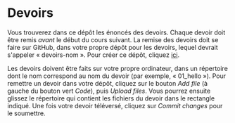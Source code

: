 # Devoirs

Vous trouverez dans ce dépôt les énoncés des devoirs. Chaque devoir doit
être remis *avant* le début du cours suivant. La remise des devoirs doit
se faire sur GitHub, dans votre propre dépôt pour les devoirs, lequel
devrait s'appeler « devoirs-nom ». Pour créer ce dépôt, cliquez
[ici][Classroom].

[Classroom]: https://classroom.github.com/a/VwgpJ_3d

Les devoirs doivent être faits sur votre propre ordinateur, dans un
répertoire dont le nom correspond au nom du devoir (par exemple, 
« 01_hello »). Pour remettre un devoir dans votre dépôt, cliquez sur le
bouton *Add file* (à gauche du bouton vert *Code*), puis *Upload files*.
Vous pourrez ensuite glissez le répertoire qui contient les fichiers du
devoir dans le rectangle indiqué. Une fois votre devoir téléversé,
cliquez sur *Commit changes* pour le soumettre.
